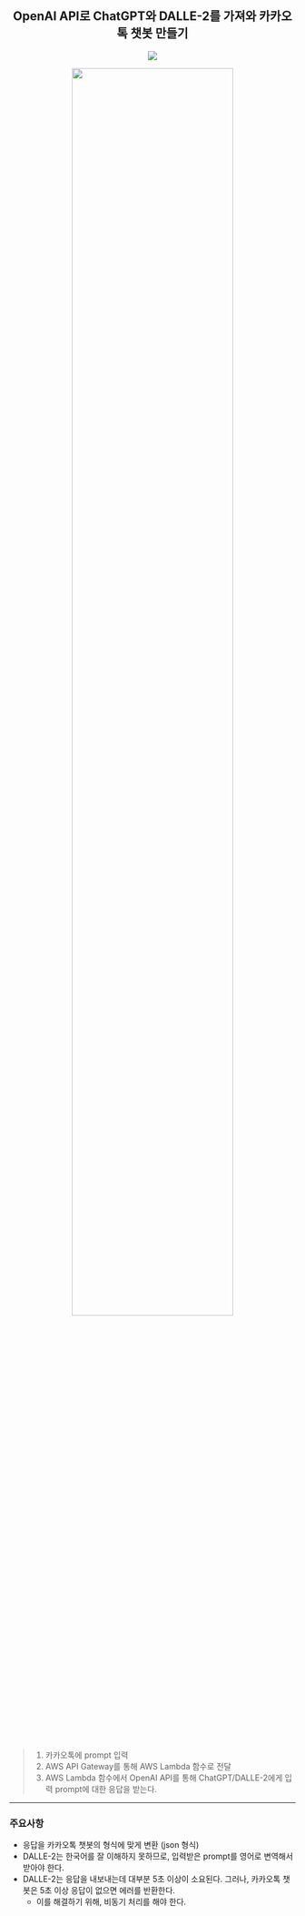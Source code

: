 <div align=center>
 
## OpenAI API로 ChatGPT와 DALLE-2를 가져와 카카오톡 챗봇 만들기
<a href="https://hwan-data.tistory.com/entry/ChatGPT-DALLE2-API%EB%A5%BC-%ED%99%9C%EC%9A%A9%ED%95%98%EC%97%AC-%EC%9D%B8%EA%B3%B5%EC%A7%80%EB%8A%A5-%EC%B9%B4%EC%B9%B4%EC%98%A4%EC%B1%97%EB%B4%87-%EB%A7%8C%EB%93%A4%EA%B8%B0"><img src="https://img.shields.io/badge/Blog-d14836?style=flat-square&logo=Tistory&logoColor=white&link=https://hwan-data.tistory.com/entry/ChatGPT-DALLE2-API%EB%A5%BC-%ED%99%9C%EC%9A%A9%ED%95%98%EC%97%AC-%EC%9D%B8%EA%B3%B5%EC%A7%80%EB%8A%A5-%EC%B9%B4%EC%B9%B4%EC%98%A4%EC%B1%97%EB%B4%87-%EB%A7%8C%EB%93%A4%EA%B8%B0"/></a> 

<img src="https://github.com/user-attachments/assets/0f5e915b-cdd0-4f70-9432-7e49def8966b" width="75%" height="75%"/>
</div>

<br>

>1. 카카오톡에 prompt 입력
>2. AWS API Gateway를 통해 AWS Lambda 함수로 전달
>3. AWS Lambda 함수에서 OpenAI API를 통해 ChatGPT/DALLE-2에게 입력 prompt에 대한 응답을 받는다.
</div>

---
### 주요사항
* 응답을 카카오톡 챗봇의 형식에 맞게 변환 (json 형식)
* DALLE-2는 한국어를 잘 이해하지 못하므로, 입력받은 prompt를 영어로 변역해서 받아야 한다.
* DALLE-2는 응답을 내보내는데 대부분 5초 이상이 소요된다. 그러나, 카카오톡 챗봇은 5초 이상 응답이 없으면 에러를 반환한다.
  * 이를 해결하기 위해, 비동기 처리를 해야 한다.
